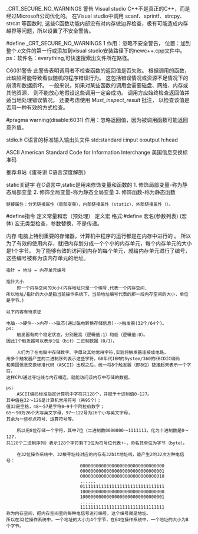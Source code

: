
_CRT_SECURE_NO_WARNINGS 警告
	Visual studio C++不是真正的C++，而是经过Microsoft公司优化的。
	在Visual studio中调用 scanf、sprintf、strcpy、strcat 等函数时,
	这些C函数功能内部没有对内存做边界检查，极有可能造成内存越界等问题，所以设置了不安全警告。

#define _CRT_SECURE_NO_WARNINGS 1
	作用：忽略不安全警告，
	位置：加到整个.c文件的第一行或添加到visual studio安装路径下的newc++.cpp文件中。
	ps：软件名：everything,可快速搜索出文件所在路径。

C6031警告
	此警告表明调用者不检查函数的返回值是否失败。
	根据调用的函数，此缺陷可能导致看似随机的程序错误行为。
	这包括错误情况或资源不足情况下的崩溃和数据损坏。
	一般来说，如果对某些函数的调用会需要磁盘、网络、内存或其他资源，
	则不能放心地假设这些调用一定会成功。
	调用方应始终检查返回值并适当地处理错误情况。
	还要考虑使用 _Must_inspect_result_ 批注，
	以检查该值是否用一种有效的方式检查。

#pragma warning(disable:6031)
	作用：忽略返回值，因为被调用函数可能返回意外值。

stdio.h
	C语言的标准输入输出头文件
	std:standard
	i:input
	o:output
	h:head

ASCII
	American Standard Code for Information Interchange 美国信息交换标准码

推荐:B站《蛋哥讲	C语言深度解剖》

static关键字
	在C语言中,static是用来修饰变量和函数的
	1. 修饰局部变量-称为静态局部变量
	2. 修饰全局变量-称为静态全局变量
	3. 修饰函数-称为静态函数
	
	链接属性：分无链接属性（局部变量），内部链接属性（static），外部链接属性（）。

#define指令 
	定义常量和宏（预处理）
	定义宏
	格式:#define 宏名(参数列表) (宏体)
	宏无类型检查，参数替换，不是传递。

内存
	   电脑上特别重要的存储器，计算机中程序的运行都是在内存中进行的 。
	所以为了有效的使用内存，就把内存划分成一个个小的内存单元，每个内存单元的大小是1个字节。
	为了能够有效的访问到内存的每个单元，就给内存单元进行了编号，这些编号被称为该内存单元的地址。

	指针 = 地址 = 内存单元编号 

	指针大小
		即一个内存空间的大小(内存地址只是一个编号,代表一个内存空间,
	所以地址/指针的大小是指当前操作系统下，当前地址编号代表的那一段内存空间的大小，单位是字节。)

	以下内容有待求证

	电脑-->硬件-->内存-->磁芯(通过磁电转换存储信息)-->触发器(32个/64个)。
	ps:
		触发器有两个稳定状态，分别是高（逻辑值:1）和低（逻辑值:0）。
	因此1个触发器可以表示1位（bit）二进制数据（0/1）。

		人们为了在电脑中存储数字、字母及其他常用字符,实验将触发器连接成电路，
	用多个触发器产生的二进制序列表示这些字符。60年代IBM的System/360的EBCDIC编码
	和美国信息交换标准代码（ASCII）出现之后，统一将8个触发器（即8位）链接起来表示一个字符。
	这样CPU通过寻址线与内存相连，就能访问该内存中存储的数据。

	ps:
		ASCII编码标准指定计算机中字符共128个，并赋予十进制值0~127。
	其中值在32～126是计算机常用符号（共95个）；
	值32是空格，48～57是字符0~9十个阿拉伯数字；
	65～90为26个大写英文字母，97～122号为26个小写英文字母，
	其余为一些标点符号、运算符号等。

		所以用8位存储一个字符，其中7位（二进制数0000000～1111111，化为十进制数是0～127，
	共128个二进制序列）表示128个字符剩下1位为符号位代表+-，命名其单位为字节（byte）。

		在32位操作系统中，32根寻址线对应的内存有32bit地址线，能产生2的32次方种电信号：
								00000000000000000000000000000000
								00000000000000000000000000000001
								00000000000000000000000000000010
								......
								01111111111111111111111111111111
								10000000000000000000000000000000
								10000000000000000000000000000001
								......
								11111111111111111111111111111111
	称为内存空间，把内存空间里的每种电信号进行编号，这个编号就是地址。
	所以在32位操作系统中，一个地址的大小为4个字节，在64位操作系统中，一个地址的大小为8个字节。
